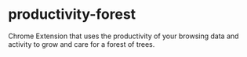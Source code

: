 # productivity-forest
Chrome Extension that uses the productivity of your browsing data and activity to grow and care for a forest of trees.

